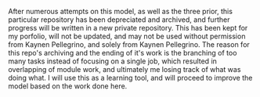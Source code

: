 After numerous attempts on this model, as well as the three prior, this particular repository has been depreciated and archived, and further progress will be written in a new private repository.
This has been kept for my porfolio, will not be updated, and may not be used without permission from Kaynen Pellegrino, and solely from Kaynen Pellegrino.
The reason for this repo's archiving and the ending of it's work is the branching of too many tasks instead of focusing on a single job, which resulted in overlapping of module work, and ultimately me losing track of what
was doing what. I will use this as a learning tool, and will proceed to improve the model based on the work done here.
